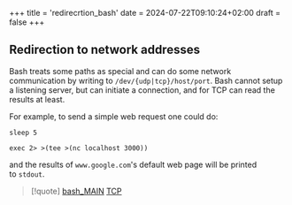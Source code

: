 +++
title = 'redirecrtion_bash'
date = 2024-07-22T09:10:24+02:00
draft = false
+++

## Redirection to network addresses
Bash treats some paths as special and can do some network communication by writing to `/dev/{udp|tcp}/host/port`. Bash cannot setup a listening server, but can initiate a connection, and for TCP can read the results at least.

For example, to send a simple web request one could do:

```
sleep 5

exec 2> >(tee >(nc localhost 3000))
```

and the results of `www.google.com`'s default web page will be printed to `stdout`.


>[!quote] [bash_MAIN](/obisdian_ntoes/notes_obsidian/Linux/commands/bash_MAIN.md) [TCP](/Network/Ref_OSI/TCP.md)